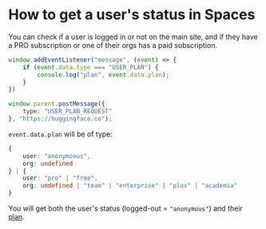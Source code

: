 # How to get a user's status in Spaces

You can check if a user is logged in or not on the main site, and if they have a PRO subscription or one of their orgs has a paid subscription.

```js
window.addEventListener("message", (event) => {
    if (event.data.type === "USER_PLAN") {
        console.log("plan", event.data.plan);
    }
})

window.parent.postMessage({
    type: "USER_PLAN_REQUEST"
}, "https://huggingface.co");
```

`event.data.plan` will be of type:

```ts
{
    user: "anonymoous",
    org: undefined
} | {
    user: "pro" | "free",
    org: undefined | "team" | "enterprise" | "plus" | "academia"
}
```

You will get both the user's status (logged-out = `"anonymous"`) and their <a href="https://huggingface.co/pricing">plan</a>.